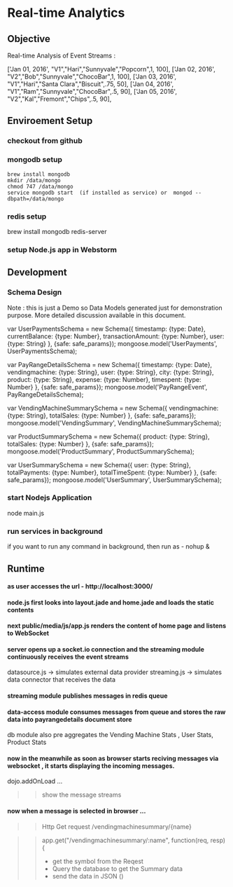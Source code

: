 # Real-time Analytics

## Objective

Real-time Analysis of Event Streams :

['Jan 01, 2016', "V1","Hari","Sunnyvale","Popcorn",1, 100],
['Jan 02, 2016', "V2","Bob","Sunnyvale","ChocoBar",1, 100],
['Jan 03, 2016', "V1","Hari","Santa Clara","Biscuit",.75, 50],
['Jan 04, 2016', "V1","Ram","Sunnyvale","ChocoBar",.5, 90],
['Jan 05, 2016', "V2","Kal","Fremont","Chips",.5, 90],

## Enviroement Setup
### checkout from github
### mongodb setup
    brew install mongodb
    mkdir /data/mongo
    chmod 747 /data/mongo
    service mongodb start  (if installed as service) or  mongod --dbpath=/data/mongo
### redis setup
   brew install mongodb
   redis-server
### setup Node.js app in Webstorm

## Development

### Schema Design
Note : this is just a Demo so Data Models generated just for demonstration purpose.
More detailed discussion available in this document.

var UserPaymentsSchema = new Schema({
    timestamp: {type: Date},
    currentBalance: {type: Number},
    transactionAmount: {type: Number},
    user: {type: String}
}, {safe: safe_params});
mongoose.model('UserPayments', UserPaymentsSchema);

var PayRangeDetailsSchema = new Schema({
    timestamp: {type: Date},
    vendingmachine: {type: String},
    user: {type: String},
    city: {type: String},
    product: {type: String},
    expense: {type: Number},
    timespent: {type: Number}
}, {safe: safe_params});
mongoose.model('PayRangeEvent', PayRangeDetailsSchema);

var VendingMachineSummarySchema = new Schema({
    vendingmachine: {type: String},
    totalSales: {type: Number}
}, {safe: safe_params});
mongoose.model('VendingSummary', VendingMachineSummarySchema);

var ProductSummarySchema = new Schema({
    product: {type: String},
    totalSales: {type: Number}
}, {safe: safe_params});
mongoose.model('ProductSummary', ProductSummarySchema);

var UserSummarySchema = new Schema({
    user: {type: String},
    totalPayments: {type: Number},
    totalTimeSpent: {type: Number}
}, {safe: safe_params});
mongoose.model('UserSummary', UserSummarySchema);

### start Nodejs Application
   node main.js

### run services in background
   if you want to run any command in background, then run as - nohup <command> &


## Runtime

#### as user accesses the url - http://localhost:3000/

#### node.js first looks into layout.jade and home.jade and loads the static contents

#### next public/media/js/app.js renders the content of home page and listens to WebSocket

#### server opens up a socket.io connection and the streaming module continuously receives the event streams

datasource.js -> simulates external data provider
streaming.js -> simulates data connector that receives the data

#### streaming module publishes messages in redis queue

#### data-access module consumes messages from queue  and stores the raw data into payrangedetails document store

db module also pre aggregates the Vending Machine Stats , User Stats, Product Stats

#### now in the meanwhile as soon as browser starts reciving messages via websocket , it starts displaying the incoming messages.

dojo.addOnLoad ...
>> show the message streams

####  now when a message is selected in browser ...

>> Http Get request  /vendingmachinesummary/{name}

>> app.get("/vendingmachinesummary/:name", function(req, resp) {
>> - get the symbol from the Reqest
>> - Query the database to get the Summary data
>> - send the data in JSON ()




